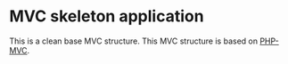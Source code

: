 # MVC skeleton application

This is a clean base MVC structure. This MVC structure is based on [PHP-MVC](https://github.com/panique/mini).